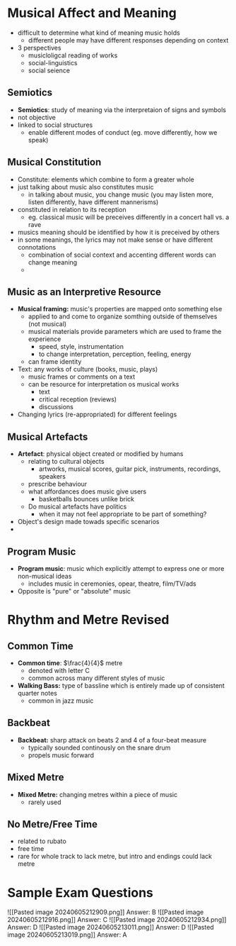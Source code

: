 # Musical Affect and Meaning
- difficult to determine what kind of meaning music holds
	- different people may have different responses depending on context
- 3 perspectives
	- musicloligcal reading of works
	- social-linguistics
	- social seience
## Semiotics
- **Semiotics**: study of meaning via the interpretaion of signs and symbols
- not objective
- linked to social structures
	- enable different modes of conduct (eg. move differently, how we speak)

## Musical Constitution
- Constitute: elements which combine to form a greater whole
- just talking about music also constitutes music
	- in talking about music, you change music (you may listen more, listen differently, have different mannerisms)
- constituted in relation to its reception
	- eg. classical music will be preceives differently in a concert hall vs. a rave
- musics meaning should be identified by how it is preceived by others
- in some meanings, the lyrics may not make sense or have different connotations
	- combination of social context and accenting different words can change meaning
	- 

## Music as an Interpretive Resource
- **Musical framing:** music's properties are mapped onto something else
	- applied to and come to organize somthing outside of themselves (not musical)
	- musical materials provide parameters which are used to frame the experience
		- speed, style, instrumentation
		- to change interpretation, perception, feeling, energy
	- can frame identity
- Text: any works of culture (books, music, plays)
	- music frames or comments on a text
	- can be resource for interpretation os musical works
		- text
		- critical reception (reviews)
		- discussions
- Changing lyrics (re-appropriated) for different feelings
## Musical Artefacts
- **Artefact**: physical object created or modified by humans
	- relating to cultural objects
		- artworks, musical scores, guitar pick, instruments, recordings, speakers
	- prescribe behaviour
	- what affordances does music give users
		- basketballs bounces unlike brick
	- Do musical artefacts have politics
		- when it may not feel appropriate to be part of something?
- Object's design made towads specific scenarios
- 
## Program Music
- **Program music**: music which explicitly attempt to express one or more non-musical ideas
	- includes music in ceremonies, opear, theatre, film/TV/ads
- Opposite is "pure" or "absolute" music
# Rhythm and Metre Revised
## Common Time
- **Common time**: $\frac{4}{4}$ metre
	- denoted with letter C
	- common across many different styles of music
- **Walking Bass:** type of bassline which is entirely made up of consistent quarter notes
	- common in jazz music
## Backbeat
- **Backbeat:** sharp attack on beats 2 and 4 of a four-beat measure
	- typically sounded continously on the snare drum
	- propels music forward
## Mixed Metre
- **Mixed Metre:** changing metres within a piece of music
	- rarely used
## No Metre/Free Time
- related to rubato
- free time
- rare for whole track to lack metre, but intro and endings could lack metre
# Sample Exam Questions
![[Pasted image 20240605212909.png]]
Answer: B
![[Pasted image 20240605212916.png]]
Answer: C
![[Pasted image 20240605212934.png]]
Answer: D
![[Pasted image 20240605213011.png]]
Answer: D
![[Pasted image 20240605213019.png]]
Answer: A